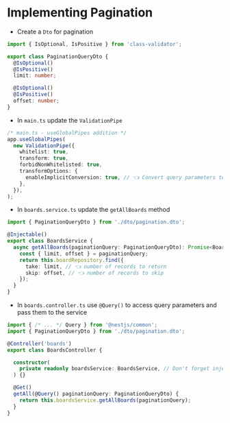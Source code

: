 # Implementing Pagination

- Create a `Dto` for pagination

```typescript pagination.dto.ts
import { IsOptional, IsPositive } from 'class-validator';

export class PaginationQueryDto {
  @IsOptional()
  @IsPositive()
  limit: number;

  @IsOptional()
  @IsPositive()
  offset: number;
}
```

- In `main.ts` update the `ValidationPipe`

```typescript main.ts
/* main.ts - useGlobalPipes addition */
app.useGlobalPipes(
  new ValidationPipe({
    whitelist: true,
    transform: true,
    forbidNonWhitelisted: true,
    transformOptions: {
      enableImplicitConversion: true, // 👈 Convert query parameters to the correct type
    },
  }),
);
```

- In `boards.service.ts` update the `getAllBoards` method

```typescript boards.service.ts
import { PaginationQueryDto } from './dto/pagination.dto';

@Injectable()
export class BoardsService {
  async getAllBoards(paginationQuery: PaginationQueryDto): Promise<Board[]> {
    const { limit, offset } = paginationQuery;
    return this.boardRepository.find({
      take: limit, // 👈 number of records to return
      skip: offset, // 👈 number of records to skip
    });
  }
}

```

- In `boards.controller.ts` use `@Query()` to access query parameters and pass them to the service

```typescript boards.controller.ts
import { /* ... */ Query } from '@nestjs/common';
import { PaginationQueryDto } from './dto/pagination.dto';

@Controller('boards')
export class BoardsController {

  constructor(
    private readonly boardsService: BoardsService, // Don't forget inject the service
  ) {}

  @Get()
  getAll(@Query() paginationQuery: PaginationQueryDto) {
    return this.boardsService.getAllBoards(paginationQuery);
  }
}
```
